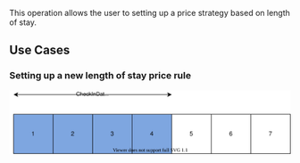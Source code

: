This operation allows the user to setting up a price strategy based on length of stay.

## Use Cases
### Setting up a new length of stay price rule
![Los](images/rendered/los-figure.svg)
